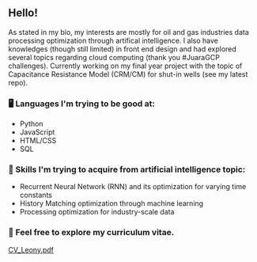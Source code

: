 ## Hello!

As stated in my bio, my interests are mostly for oil and gas industries data processing optimization through artifical intelligence. I also have knowledges (though still limited) in front end design and had explored several topics regarding cloud computing (thank you #JuaraGCP challenges). Currently working on my final year project with the topic of Capacitance Resistance Model (CRM/CM) for shut-in wells (see my latest repo).

### 🖥️ Languages I'm trying to be good at:
- Python
- JavaScript
- HTML/CSS
- SQL

### 🧠 Skills I'm trying to acquire from artificial intelligence topic:
- Recurrent Neural Network (RNN) and its optimization for varying time constants
- History Matching optimization through machine learning
- Processing optimization for industry-scale data

### 🤔 Feel free to explore my curriculum vitae.
[CV_Leony.pdf](https://github.com/leleony/leleony/blob/40c93c479315d3472513665aa49daab75f1c1896/CurriculumVitae_Leony.pdf)
